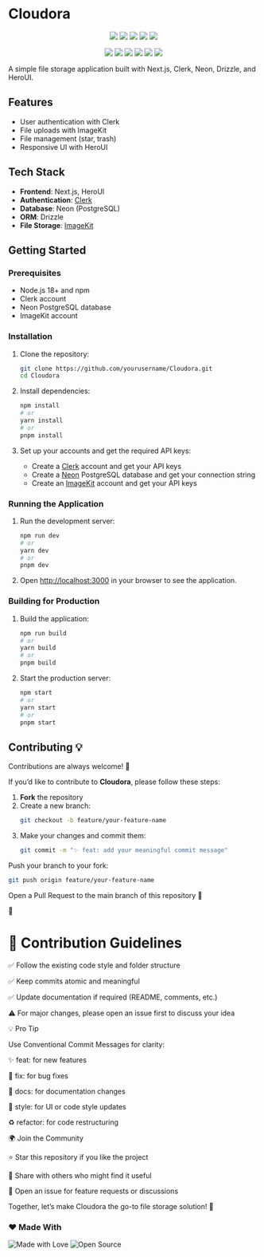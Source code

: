 
# Cloudora

<p align="center">
  <img src="https://img.shields.io/github/stars/ShreyaPandayy/cloudora?style=for-the-badge&color=yellow" />
  <img src="https://img.shields.io/github/forks/ShreyaPandayy/cloudora?style=for-the-badge&color=orange" />
  <img src="https://img.shields.io/github/issues/ShreyaPandayy/cloudora?style=for-the-badge&color=red" />
  <img src="https://img.shields.io/github/contributors/ShreyaPandayy/cloudora?style=for-the-badge&color=blue" />
  <img src="https://img.shields.io/github/license/ShreyaPandayy/cloudora?style=for-the-badge&color=success" />
</p>

<p align="center">
  <img src="https://img.shields.io/badge/Next.js-000000?style=for-the-badge&logo=nextdotjs" />
  <img src="https://img.shields.io/badge/Clerk-3D3DFF?style=for-the-badge&logo=clerk&logoColor=white" />
  <img src="https://img.shields.io/badge/PostgreSQL-316192?style=for-the-badge&logo=postgresql&logoColor=white" />
  <img src="https://img.shields.io/badge/Drizzle-1A202C?style=for-the-badge&logo=drizzle&logoColor=yellow" />
  <img src="https://img.shields.io/badge/HeroUI-0D9488?style=for-the-badge&logo=tailwindcss&logoColor=white" />
  <img src="https://img.shields.io/badge/ImageKit-00BCD4?style=for-the-badge&logo=imagekit&logoColor=white" />
</p>

A simple file storage application built with Next.js, Clerk, Neon, Drizzle, and HeroUI.

## Features

- User authentication with Clerk
- File uploads with ImageKit
- File management (star, trash)
- Responsive UI with HeroUI

## Tech Stack

- **Frontend**: Next.js, HeroUI
- **Authentication**: [Clerk](https://hitesh.ai/Clerk)
- **Database**: Neon (PostgreSQL)
- **ORM**: Drizzle
- **File Storage**: [ImageKit](https://hitesh.ai/imagekit)

## Getting Started

### Prerequisites

- Node.js 18+ and npm
- Clerk account
- Neon PostgreSQL database
- ImageKit account

### Installation

1. Clone the repository:

   ```bash
   git clone https://github.com/yourusername/Cloudora.git
   cd Cloudora
   ```

2. Install dependencies:

   ```bash
   npm install
   # or
   yarn install
   # or
   pnpm install
   ```


3. Set up your accounts and get the required API keys:
   - Create a [Clerk](https://clerk.dev/) account and get your API keys
   - Create a [Neon](https://neon.tech/) PostgreSQL database and get your connection string
   - Create an [ImageKit](https://imagekit.io/) account and get your API keys

### Running the Application

1. Run the development server:

   ```bash
   npm run dev
   # or
   yarn dev
   # or
   pnpm dev
   ```

2. Open [http://localhost:3000](http://localhost:3000) in your browser to see the application.

### Building for Production

1. Build the application:

   ```bash
   npm run build
   # or
   yarn build
   # or
   pnpm build
   ```

2. Start the production server:
   ```bash
   npm start
   # or
   yarn start
   # or
   pnpm start
   ```

## Contributing 💡

Contributions are always welcome! 🙌

If you’d like to contribute to **Cloudora**, please follow these steps:

1. **Fork** the repository
2. Create a new branch:
   ```bash
   git checkout -b feature/your-feature-name
3. Make your changes and commit them:
   ```bash
   git commit -m "✨ feat: add your meaningful commit message"
Push your branch to your fork:
```bash
git push origin feature/your-feature-name
```
Open a Pull Request to the main branch of this repository 🚀

🎉

# 📌 Contribution Guidelines

✅ Follow the existing code style and folder structure

✅ Keep commits atomic and meaningful

✅ Update documentation if required (README, comments, etc.)

⚠️ For major changes, please open an issue first to discuss your idea

💡 Pro Tip

Use Conventional Commit Messages for clarity:

✨ feat: for new features

🐛 fix: for bug fixes

📝 docs: for documentation changes

🎨 style: for UI or code style updates

♻️ refactor: for code restructuring

🌍 Join the Community

⭐ Star this repository if you like the project

🔄 Share with others who might find it useful

💬 Open an issue for feature requests or discussions

Together, let’s make Cloudora the go-to file storage solution! 🚀

### ❤️ Made With
![Made with Love](https://img.shields.io/badge/Made%20with-%E2%9D%A4-red?style=for-the-badge)
![Open Source](https://img.shields.io/badge/Open%20Source-%F0%9F%90%9D-green?style=for-the-badge)
